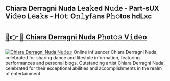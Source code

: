 ## Chiara Derragni Nuda L𝚎a𝚔ed N𝚞𝚍e - Part-sUX Vi𝚍𝚎o L𝚎a𝚔s - H𝚘𝚝 O𝚗𝚕yf𝚊ns P𝚑𝚘tos hdLxc

# <h2><a href="http://kf354w.oniu.top/?m=Chiara+Derragni+Nuda">🔗👉 🔴 Chiara Derragni Nuda P𝚑ot𝚘𝚜 V𝚒d𝚎o</a></h2>

[![Chiara Derragni Nuda Nu𝚍e𝚜](https://i.imgur.com/0qMVB7G.gif)](http://kf354w.oniu.top/?m=Chiara+Derragni+Nuda)
Online influencer Chiara Derragni Nuda, celebrated for sharing dance and lifestyle information, featuring performances and personal blogs. Outstanding artist Chiara Derragni Nuda, celebrated for their exceptional abilities and accomplishments in the realm of entertainment.  
